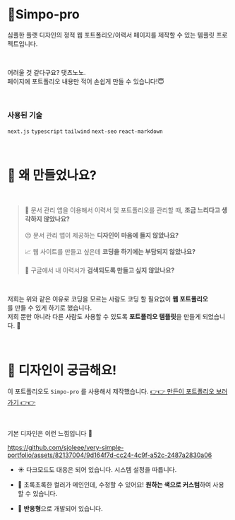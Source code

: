# 📝Simpo-pro

심플한 플랫 디자인의 정적 웹 포트폴리오/이력서 페이지를 제작할 수 있는 템플릿 프로젝트입니다. 

  <br />

어려울 것 같다구요? 댓츠노노.</br> 페이지에 포트폴리오 내용만 적어 손쉽게 만들 수 있습니다!😇

  <br />
  
### 사용된 기술
`next.js` `typescript` `tailwind` `next-seo` `react-markdown`
  
  <br />

# 🧐 왜 만들었나요?

  <br />

> 🐢 문서 관리 앱을 이용해서 이력서 및 포트폴리오를 관리할 때, **조금 느리다고 생각하지 않았나요?** <br /><br />
> ☹️ 문서 관리 앱이 제공하는 **디자인이 마음에 들지 않았나요?** <br /><br />
> 📈 웹 사이트를 만들고 싶은데 **코딩을 하기에는 부담되지 않았나요?** <br /><br />
> 🔎 구글에서 내 이력서가 **검색되도록 만들고 싶지 않았나요?**


  <br />

저희는 위와 같은 이유로 코딩을 모르는 사람도 코딩 할 필요없이 **웹 포트폴리오** <br/> 를 만들 수 있게 하기로 했습니다.<br />
저희 뿐만 아니라 다른 사람도 사용할 수 있도록 **포트폴리오 템플릿**을 만들게 되었습니다. 🤗<br />

<br />


# 🎨 디자인이 궁금해요!

이 포트폴리오도 `Simpo-pro` 를 사용해서 제작했습니다. [👉👉 만든이 포트폴리오 보러가기 👉👉](https://www.sjoleee.info/)


<br />

기본 디자인은 이런 느낌입니다 👀


https://github.com/sjoleee/very-simple-portfolio/assets/82137004/9d164f7d-cc24-4c9f-a52c-2487a2830a06

- ☀️ 다크모드도 대응은 되어 있습니다. 시스템 설정을 따릅니다.
- 🌈 초록초록한 컬러가 메인인데, 수정할 수 있어요! **원하는 색으로 커스텀**하여 사용할 수 있습니다.
- 📱 **반응형**으로 개발되어 있습니다.


  <br />
